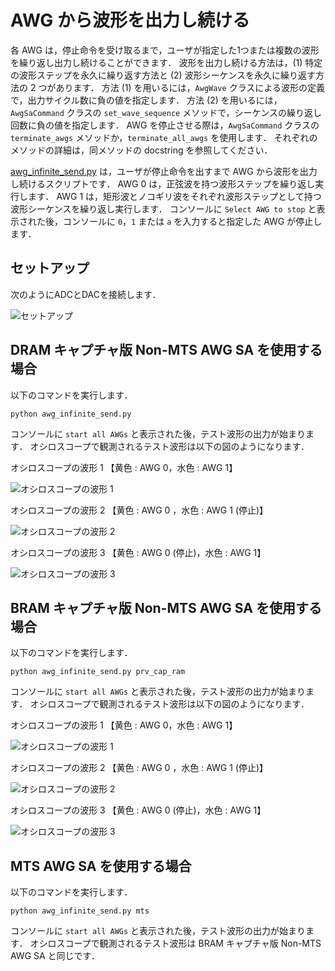 # AWG から波形を出力し続ける

各 AWG は，停止命令を受け取るまで，ユーザが指定した1つまたは複数の波形を繰り返し出力し続けることができます．
波形を出力し続ける方法は，(1) 特定の波形ステップを永久に繰り返す方法と (2) 波形シーケンスを永久に繰り返す方法の 2 つがあります．
方法 (1) を用いるには，`AwgWave` クラスによる波形の定義で，出力サイクル数に負の値を指定します．
方法 (2) を用いるには，`AwgSaCommand` クラスの `set_wave_sequence` メソッドで，シーケンスの繰り返し回数に負の値を指定します．
AWG を停止させる際は，`AwgSaCommand` クラスの `terminate_awgs` メソッドか，`terminate_all_awgs` を使用します．
それぞれのメソッドの詳細は，同メソッドの docstring を参照してください．

[awg_infinite_send.py](./awg_infinite_send.py) は，ユーザが停止命令を出すまで AWG から波形を出力し続けるスクリプトです．
AWG 0 は，正弦波を持つ波形ステップを繰り返し実行します．
AWG 1 は，矩形波とノコギリ波をそれぞれ波形ステップとして持つ波形シーケンスを繰り返し実行します．
コンソールに `Select AWG to stop` と表示された後，コンソールに `0`，`1` または `a` を入力すると指定した AWG が停止します．

## セットアップ

次のようにADCとDACを接続します．  

![セットアップ](../../docs/images/awg_x2_setup-2.png)

## DRAM キャプチャ版 Non-MTS AWG SA を使用する場合

以下のコマンドを実行します．

```
python awg_infinite_send.py
```

コンソールに `start all AWGs` と表示された後，テスト波形の出力が始まります．
オシロスコープで観測されるテスト波形は以下の図のようになります．

オシロスコープの波形 1 【黄色 : AWG 0，水色 : AWG 1】

![オシロスコープの波形 1](images/oscilloscope_wave_0.jpg)

オシロスコープの波形 2 【黄色 : AWG 0 ，水色 : AWG 1 (停止)】

![オシロスコープの波形 2](images/oscilloscope_wave_1.jpg)

オシロスコープの波形 3 【黄色 : AWG 0 (停止)，水色 : AWG 1】

![オシロスコープの波形 3](images/oscilloscope_wave_2.jpg)

## BRAM キャプチャ版 Non-MTS AWG SA を使用する場合

以下のコマンドを実行します．

```
python awg_infinite_send.py prv_cap_ram
```

コンソールに `start all AWGs` と表示された後，テスト波形の出力が始まります．
オシロスコープで観測されるテスト波形は以下の図のようになります．

オシロスコープの波形 1 【黄色 : AWG 0，水色 : AWG 1】

![オシロスコープの波形 1](images/oscilloscope_wave_3.jpg)

オシロスコープの波形 2 【黄色 : AWG 0 ，水色 : AWG 1 (停止)】

![オシロスコープの波形 2](images/oscilloscope_wave_4.jpg)

オシロスコープの波形 3 【黄色 : AWG 0 (停止)，水色 : AWG 1】

![オシロスコープの波形 3](images/oscilloscope_wave_5.jpg)

## MTS AWG SA を使用する場合

以下のコマンドを実行します．

```
python awg_infinite_send.py mts
```

コンソールに `start all AWGs` と表示された後，テスト波形の出力が始まります．
オシロスコープで観測されるテスト波形は BRAM キャプチャ版 Non-MTS AWG SA と同じです．
